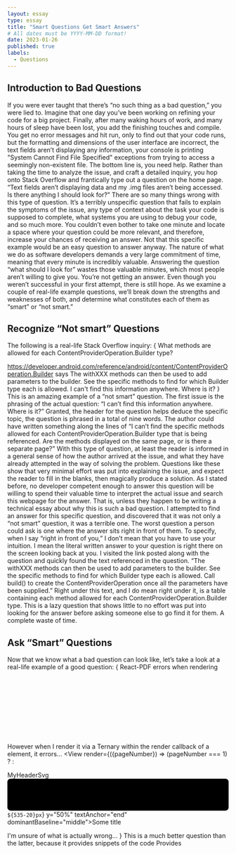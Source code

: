 ```yaml
---
layout: essay
type: essay
title: "Smart Questions Get Smart Answers"
# All dates must be YYYY-MM-DD format!
date: 2023-01-26
published: true
labels:
  - Questions
---
```


## Introduction to Bad Questions

If you were ever taught that there’s “no such thing as a bad question,” you were lied to. Imagine that one day you’ve been working on refining your code for a big project. Finally, after many waking hours of work, and many hours of sleep have been lost, you add the finishing touches and compile. You get no error messages and hit run, only to find out that your code runs, but the formatting and dimensions of the user interface are incorrect, the text fields aren’t displaying any information, your console is printing "System Cannot Find File Specified" exceptions from trying to access a seemingly non-existent file. The bottom line is, you need help. Rather than taking the time to analyze the issue, and craft a detailed inquiry, you hop onto Stack Overflow and frantically type out a question on the home page. “Text fields aren’t displaying data and my .img files aren’t being accessed. Is there anything I should look for?” There are so many things wrong with this type of question. It’s a terribly unspecific question that fails to explain the symptoms of the issue, any type of context about the task your code is supposed to complete, what systems you are using to debug your code, and so much more. You couldn’t even bother to take one minute and locate a space where your question could be more relevant, and therefore, increase your chances of receiving an answer. Not that this specific example would be an easy question to answer anyway. The nature of what we do as software developers demands a very large commitment of time, meaning that every minute is incredibly valuable. Answering the question “what should I look for” wastes those valuable minutes, which most people aren’t willing to give you. You’re not getting an answer. Even though you weren’t successful in your first attempt, there is still hope. As we examine a couple of real-life example questions, we’ll break down the strengths and weaknesses of both, and determine what constitutes each of them as “smart” or “not smart.”

## Recognize “Not smart” Questions

The following is a real-life Stack Overflow inquiry:
{
What methods are allowed for each ContentProviderOperation.Builder type?

https://developer.android.com/reference/android/content/ContentProviderOperation.Builder says
The withXXX methods can then be used to add parameters to the builder. See the specific methods to find for which Builder type each is allowed.
I can't find this information anywhere. Where is it?
}
This is an amazing example of a “not smart” question. The first issue is the phrasing of the actual question: “I can’t find this information anywhere. Where is it?” Granted, the header for the question helps deduce the specific topic, the question is phrased in a total of nine words. The author could have written something along the lines of  “I can’t find the specific methods allowed for each ContentProviderOperation.Builder type that is being referenced. Are the methods displayed on the same page, or is there a separate page?” With this type of question, at least the reader is informed in a general sense of how the author arrived at the issue, and what they have already attempted in the way of solving the problem. Questions like these show that very minimal effort was put into explaining the issue, and expect the reader to fill in the blanks, then magically produce a solution. As I stated before, no developer competent enough to answer this question will be willing to spend their valuable time to interpret the actual issue and search this webpage for the answer. That is, unless they happen to be writing a technical essay about why this is such a bad question. I attempted to find an answer for this specific question, and discovered that it was not only a “not smart” question, it was a terrible one. The worst question a person could ask is one where the answer sits right in front of them. To specify, when I say “right in front of you,” I don’t mean that you have to use your intuition. I mean the literal written answer to your question is right there on the screen looking back at you. I visited the link posted along with the question and quickly found the text referenced in the question. “The withXXX methods can then be used to add parameters to the builder. See the specific methods to find for which Builder type each is allowed. Call build() to create the ContentProviderOperation once all the parameters have been supplied.” Right under this text, and I do mean right under it, is a table containing each method allowed for each ContentProviderOperation.Builder type. This is a lazy question that shows little to no effort was put into looking for the answer before asking someone else to go find it for them. A complete waste of time.

## Ask “Smart” Questions
Now that we know what a bad question can look like, let’s take a look at a real-life example of a good question:
{
React-PDF errors when rendering <Svg> via Ternary conditional
I have an svg header that works perfectly when rendered directly in the tree
<Document> <Page size="A4"> <MyHeaderSvg /> </Page> </Document>


However when I render it via a Ternary within the render callback of a element, it errors...
<Document> <Page size="A4"> <View render={({pageNumber}) => (pageNumber === 1) ? <MyHeaderSvg /> : <NonSvgHeader /> </Page> </Document>


MyHeaderSvg
<Svg width="555" height="80" viewBox="0 0 555 80"> 
<Rect width="100%" height="80" rx="8" ry="8" fill="url(#header-rectangle)"/> <Defs> <RadialGradient id="header-rectangle" cx="0" cy="0" fr="1"> <Stop stopColor="blue"/> <Stop offset="1" stopColor="lightblue"/> </RadialGradient> </Defs> <Text style={styles.title} x={`${535-20}px`} y="50%" textAnchor="end" dominantBaseline="middle">Some title</Text> <G transform="translate(20,21) scale(0.749 0.749)"> <Path d="M0 47.6941V37.8042C0 35.4188 1.53483 32.1486 6.07125 32.1486C9.60438 32.1486 11.6936 35.4536 11.6936 38.6453C11.6936 41.7456 9.59732 44.8226 6.29155 44.8226C5.26468 44.8226 4.14881 44.4355 3.28243 43.6822V47.6941C3.28243 48.7881 2.59891 49.5178 1.64134 49.5178C0.683769 49.5178 0 48.7881 0 47.6941ZM5.85848 41.8135C7.56766 41.8135 8.4107 40.0355 8.4107 38.5075C8.4107 36.958 7.56766 35.1579 5.85848 35.1579C4.1031 35.1579 3.28243 36.7993 3.28243 38.3951C3.28243 39.9903 4.05763 41.8135 5.85848 41.8135Z" fill="white"/> </G> </Svg>


I'm unsure of what is actually wrong...
}
This is a much better question than the latter, because it provides
snippets of the code
Provides 
